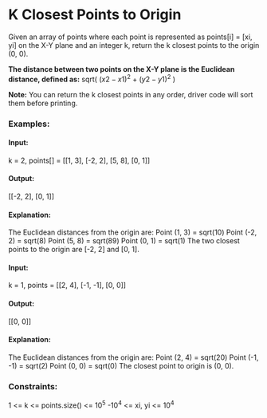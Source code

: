 # K Closest Points to Origin
Given an array of points where each point is represented as points[i] = [xi, yi] on the X-Y plane and an integer k, return the k closest points to the origin (0, 0).

**The distance between two points on the X-Y plane is the Euclidean distance, defined as:**
sqrt( $`(x2 - x1)^2`$ + $`(y2 - y1)^2`$ )

**Note:** You can return the k closest points in any order, driver code will sort them before printing.

### Examples:
#### Input:
k = 2, points[] = [[1, 3], [-2, 2], [5, 8], [0, 1]]
#### Output:
[[-2, 2], [0, 1]]
#### Explanation:
The Euclidean distances from the origin are:
Point (1, 3) = sqrt(10)
Point (-2, 2) = sqrt(8)
Point (5, 8) = sqrt(89)
Point (0, 1) = sqrt(1)
The two closest points to the origin are [-2, 2] and [0, 1].

#### Input:
k = 1, points = [[2, 4], [-1, -1], [0, 0]]
#### Output: 
[[0, 0]]
#### Explanation:
The Euclidean distances from the origin are:
Point (2, 4) = sqrt(20)
Point (-1, -1) = sqrt(2)
Point (0, 0) = sqrt(0)
The closest point to origin is (0, 0).

### Constraints:
1 <= k <= points.size() <= $`10^5`$
-$`10^4`$ <= xi, yi <= $`10^4`$

